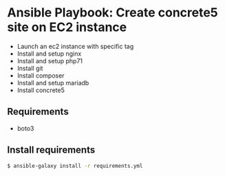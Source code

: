 # Ansible Playbook: Create concrete5 site on EC2 instance

* Launch an ec2 instance with specific tag
* Install and setup nginx
* Install and setup php71
* Install git
* Install composer
* Install and setup mariadb
* Install concrete5

## Requirements

* boto3

## Install requirements

```bash
$ ansible-galaxy install -r requirements.yml
```
